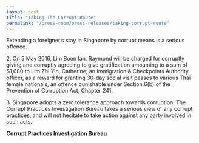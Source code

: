 ```yaml
---
layout: post
title: "Taking The Corrupt Route"
permalink: "/press-room/press-releases/taking-corrupt-route"
---
```

Extending a foreigner’s stay in Singapore by corrupt means is a serious offence. 

2\.         On 5 May 2016, Lim Boon Ian, Raymond will be charged for corruptly giving and corruptly agreeing to give gratification amounting to a sum of $1,680 to Lim Zhi Yin, Catherine, an Immigration & Checkpoints Authority officer, as a reward for granting 30-day social visit passes to various Thai female nationals, an offence punishable under Section 6(b) of the Prevention of Corruption Act, Chapter 241. 

3\.         Singapore adopts a zero tolerance approach towards corruption. The Corrupt Practices Investigation Bureau takes a serious view of any corrupt practices, and will not hesitate to take action against any party involved in such acts.

**Corrupt Practices Investigation Bureau**
